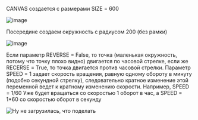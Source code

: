 CANVAS создается с размерами SIZE = 600

![image](https://user-images.githubusercontent.com/58771506/154855472-0b09d301-580b-4d65-b741-641d001b38d0.png)

Посередине создаем окружность с радиусом 200 (без рамки)

![image](https://user-images.githubusercontent.com/58771506/154855498-50479c95-a753-4f0e-9b70-3118e65b5f64.png)

Если параметр REVERSE = False, то точка (маленькая окружность, потому что точку плохо видно) двигается по часовой стрелке, если же RECERSE = True,  то точка двигается против часовой стрелки.
Параметр SPEED = 1 задает скорость вращения, равную одному обороту в минуту (подобно секундной стрелку), следовательно кратное изменение этой переменной ведет к кратному изменению скорости.
Например, SPEED = 1/60 Уже будет вращаться со скоростью 1 оборот в час, а SPEED = 1*60  со скоростью оборот в секунду

![Ну не загрузилась, что поделать](https://github.com/Finuniversity/1_assignment-BorisovNikita/blob/main/example.gif)
